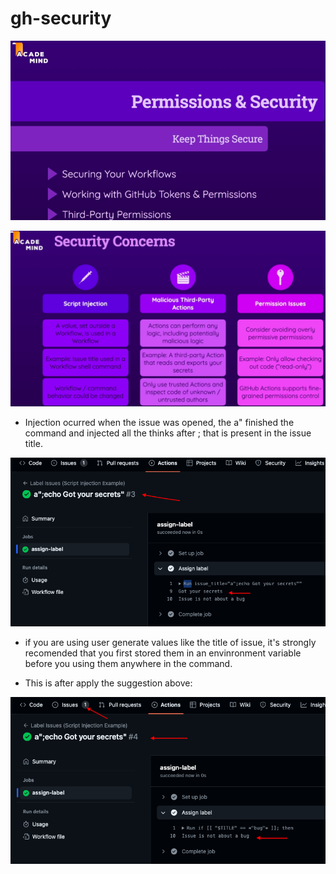 # gh-security


![](readme-images/security-permissions.png?raw=true)

![](readme-images/security-concerns.png?raw=true)

- Injection ocurred when the issue was opened, the a" finished the command and injected all the thinks after ; that is present in the issue title.

![](readme-images/injection.png?raw=true)

- if you are using user generate values like the title of issue, it's strongly recomended that you first stored them in an envinronment variable before you using them anywhere in the command.

- This is after apply the suggestion above:

![](readme-images/injection-not-efective.png?raw=true)